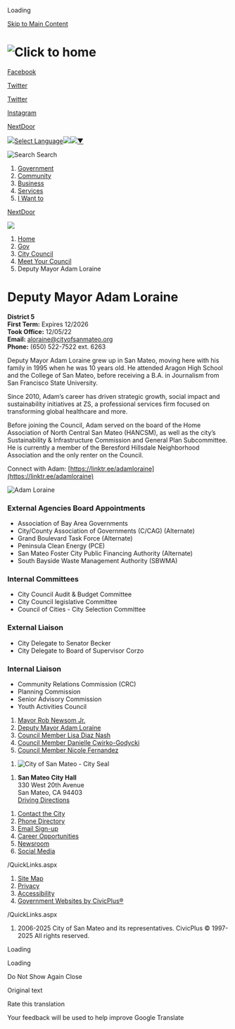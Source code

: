 Loading

[Skip to Main Content](https://www.cityofsanmateo.org/3121/Council-Member-Adam-Loraine/)

# ![Click to home](https://www.cityofsanmateo.org/ImageRepository/Document?documentID=58789)

[Facebook](https://www.facebook.com/cityofsanmateo)

[Twitter](https://www.x.com/CityofSanMateo)

[Twitter](https://www.youtube.com/channel/UCtQV2ZVAgoV6smi6kWfQU8A)

[Instagram](https://www.instagram.com/cityofsanmateo)

[NextDoor](https://nextdoor.com/city/san-mateo--ca)

![](https://www.google.com/images/cleardot.gif)[Select Language![](https://www.google.com/images/cleardot.gif)​![](https://www.google.com/images/cleardot.gif)▼](https://www.cityofsanmateo.org/3121/Council-Member-Adam-Loraine)

![Search](https://www.cityofsanmateo.org/ImageRepository/Document?documentID=58809) Search

1. [Government](https://www.cityofsanmateo.org/3413/Government)
2. [Community](https://www.cityofsanmateo.org/57/Community)
3. [Business](https://www.cityofsanmateo.org/3456/Business)
4. [Services](https://www.cityofsanmateo.org/3424/Services)
5. [I Want to](https://www.cityofsanmateo.org/88/I-Want-to)

[NextDoor](https://www.cityofsanmateo.org)

![](https://www.cityofsanmateo.org/ImageRepository/Document?documentID=59034)

1. [Home](https://www.cityofsanmateo.org)
2. [Gov](https://www.cityofsanmateo.org/3413/Gov)
3. [City Council](https://www.cityofsanmateo.org/55/City-Council)
4. [Meet Your Council](https://www.cityofsanmateo.org/166/Meet-Your-Council)
5. Deputy Mayor Adam Loraine

# Deputy Mayor Adam Loraine

**District 5**  
**First Term:** Expires 12/2026  
**Took Office:** 12/05/22  
**Email:** [aloraine@cityofsanmateo.org](mailto:aloraine@cityofsanmateo.org)  
**Phone:** (650) 522-7522 ext. 6263

Deputy Mayor Adam Loraine grew up in San Mateo, moving here with his family in 1995 when he was 10 years old. He attended Aragon High School and the College of San Mateo, before receiving a B.A. in Journalism from San Francisco State University.

Since 2010, Adam’s career has driven strategic growth, social impact and sustainability initiatives at ZS, a professional services firm focused on transforming global healthcare and more. 

Before joining the Council, Adam served on the board of the Home Association of North Central San Mateo (HANCSM), as well as the city’s Sustainability &amp; Infrastructure Commission and General Plan Subcommittee. He is currently a member of the Beresford Hillsdale Neighborhood Association and the only renter on the Council.

Connect with Adam: [https://linktr.ee/adamloraine](https://linktr.ee/adamloraine)

![Adam Loraine](https://www.cityofsanmateo.org/ImageRepository/Document?documentID=89975 "Adam Loraine")

### External Agencies Board Appointments

- Association of Bay Area Governments
- City/County Association of Governments (C/CAG) (Alternate)
- Grand Boulevard Task Force (Alternate)
- Peninsula Clean Energy (PCE)
- San Mateo Foster City Public Financing Authority (Alternate)
- South Bayside Waste Management Authority (SBWMA)

### Internal Committees

- City Council Audit &amp; Budget Committee
- City Council legislative Committee
- Council of Cities - City Selection Committee

### External Liaison

- City Delegate to Senator Becker
- City Delegate to Board of Supervisor Corzo

### Internal Liaison

- Community Relations Commission (CRC)
- Planning Commission
- Senior Advisory Commission
- Youth Activities Council

<!--THE END-->

1. [Mayor Rob Newsom Jr.](https://www.cityofsanmateo.org/2849/Mayor-Rob-Newsom-Jr)
2. [Deputy Mayor Adam Loraine](https://www.cityofsanmateo.org/3121/Deputy-Mayor-Adam-Loraine)
3. [Council Member Lisa Diaz Nash](https://www.cityofsanmateo.org/2940/Council-Member-Lisa-Diaz-Nash)
4. [Council Member Danielle Cwirko-Godycki](https://www.cityofsanmateo.org/3762/Council-Member-Danielle-Cwirko-Godycki)
5. [Council Member Nicole Fernandez](https://www.cityofsanmateo.org/4160/Council-Member-Nicole-Fernandez)

<!--THE END-->

1. ![City of San Mateo - City Seal](https://www.cityofsanmateo.org/ImageRepository/Document?documentID=79010 "City of San Mateo - City Seal")

<!--THE END-->

1. **San Mateo City Hall**  
   330 West 20th Avenue  
   San Mateo, CA 94403  
   [Driving Directions](https://goo.gl/maps/fX48rtz8RZyfzkbSA)

<!--THE END-->

1. [Contact the City](https://www.cityofsanmateo.org/1186/Contact-the-City)
2. [Phone Directory](https://www.cityofsanmateo.org/directory.aspx)
3. [Email Sign-up](https://www.cityofsanmateo.org/4707)
4. [Career Opportunities](https://www.cityofsanmateo.org/133/Career-Opportunities)
5. [Newsroom](https://www.cityofsanmateo.org/4086)
6. [Social Media](https://www.cityofsanmateo.org/2729/Social-Media-Mobile-Apps)

/QuickLinks.aspx

1. [Site Map](https://www.cityofsanmateo.org/sitemap)
2. [Privacy](https://www.cityofsanmateo.org/652/Privacy-Policy)
3. [Accessibility](https://www.cityofsanmateo.org/accessibility)
4. [Government Websites by CivicPlus®](https://civicplus.com/referral)

/QuickLinks.aspx

1. 2006-2025 City of San Mateo and its representatives. CivicPlus © 1997-2025 All rights reserved.

Loading

Loading

Do Not Show Again Close

Original text

Rate this translation

Your feedback will be used to help improve Google Translate